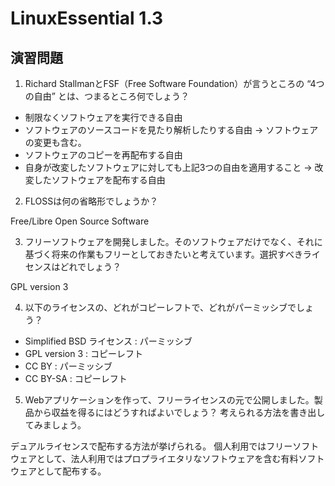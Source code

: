 # LinuxEssential 1.3

## 演習問題

1. Richard StallmanとFSF（Free Software Foundation）が言うところの “4つの自由” とは、つまるところ何でしょう？

* 制限なくソフトウェアを実行できる自由
* ソフトウェアのソースコードを見たり解析したりする自由
-> ソフトウェアの変更も含む。
* ソフトウェアのコピーを再配布する自由
* 自身が改変したソフトウェアに対しても上記3つの自由を適用すること
-> 改変したソフトウェアを配布する自由

2. FLOSSは何の省略形でしょうか？

Free/Libre Open Source Software

3. フリーソフトウェアを開発しました。そのソフトウェアだけでなく、それに基づく将来の作業もフリーとしておきたいと考えています。選択すべきライセンスはどれでしょう？

GPL version 3

4. 以下のライセンスの、どれがコピーレフトで、どれがパーミッシブでしょう？ 

* Simplified BSD ライセンス	: パーミッシブ
* GPL version 3			: コピーレフト
* CC BY				: パーミッシブ
* CC BY-SA			: コピーレフト

5. Webアプリケーションを作って、フリーライセンスの元で公開しました。製品から収益を得るにはどうすればよいでしょう？ 考えられる方法を書き出してみましょう。 

デュアルライセンスで配布する方法が挙げられる。
個人利用ではフリーソフトウェアとして、法人利用ではプロプライエタリなソフトウェアを含む有料ソフトウェアとして配布する。

